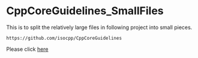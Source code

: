 # CppCoreGuidelines_SmallFiles

This is to split the relatively large files in following project into small
pieces. 

    https://github.com/isocpp/CppCoreGuidelines

Please click [here](./guidelines/01_main.md)
